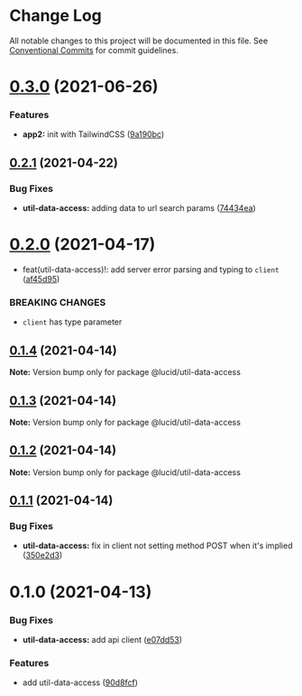 # Change Log

All notable changes to this project will be documented in this file.
See [Conventional Commits](https://conventionalcommits.org) for commit guidelines.

# [0.3.0](https://github.com/vladislav1010/lucid/compare/@lucid/util-data-access@0.2.1...@lucid/util-data-access@0.3.0) (2021-06-26)


### Features

* **app2:** init with TailwindCSS ([9a190bc](https://github.com/vladislav1010/lucid/commit/9a190bc6f4e60691b571a1dc8525798bc1122a14))






## [0.2.1](https://github.com/Lucid-Deployment/lucid/compare/@lucid/util-data-access@0.2.0...@lucid/util-data-access@0.2.1) (2021-04-22)


### Bug Fixes

* **util-data-access:** adding data to url search params ([74434ea](https://github.com/Lucid-Deployment/lucid/commit/74434eade828e569174ee7966cec8ea6e953fb23))





# [0.2.0](https://github.com/Lucid-Deployment/lucid/compare/@lucid/util-data-access@0.1.4...@lucid/util-data-access@0.2.0) (2021-04-17)


* feat(util-data-access)!: add server error parsing and typing to `client` ([af45d95](https://github.com/Lucid-Deployment/lucid/commit/af45d95d803be447d549928ce790b4be4b643447))


### BREAKING CHANGES

* `client` has type parameter





## [0.1.4](https://github.com/Lucid-Deployment/lucid/compare/@lucid/util-data-access@0.1.3...@lucid/util-data-access@0.1.4) (2021-04-14)

**Note:** Version bump only for package @lucid/util-data-access





## [0.1.3](https://github.com/Lucid-Deployment/lucid/compare/@lucid/util-data-access@0.1.2...@lucid/util-data-access@0.1.3) (2021-04-14)

**Note:** Version bump only for package @lucid/util-data-access





## [0.1.2](https://github.com/Lucid-Deployment/lucid/compare/@lucid/util-data-access@0.1.1...@lucid/util-data-access@0.1.2) (2021-04-14)

**Note:** Version bump only for package @lucid/util-data-access





## [0.1.1](https://github.com/Lucid-Deployment/lucid/compare/@lucid/util-data-access@0.1.0...@lucid/util-data-access@0.1.1) (2021-04-14)


### Bug Fixes

* **util-data-access:** fix in client not setting method POST when it's implied ([350e2d3](https://github.com/Lucid-Deployment/lucid/commit/350e2d33ef4b23ab0f7c242a6f72045705f0a312))





# 0.1.0 (2021-04-13)


### Bug Fixes

* **util-data-access:** add api client ([e07dd53](https://github.com/Lucid-Deployment/lucid/commit/e07dd5363069fdf37270bd265e72949f29c37c6c))


### Features

* add util-data-access ([90d8fcf](https://github.com/Lucid-Deployment/lucid/commit/90d8fcf96af701c2889384ee322c7374ccef2d59))

